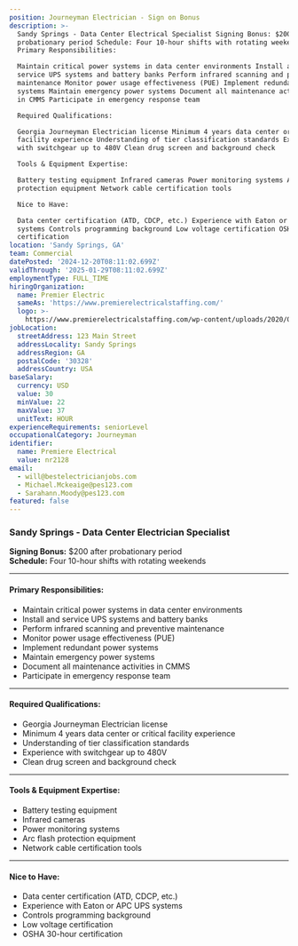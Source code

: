 ```yaml
---
position: Journeyman Electrician - Sign on Bonus
description: >-
  Sandy Springs - Data Center Electrical Specialist Signing Bonus: $200 after
  probationary period Schedule: Four 10-hour shifts with rotating weekends
  Primary Responsibilities:

  Maintain critical power systems in data center environments Install and
  service UPS systems and battery banks Perform infrared scanning and preventive
  maintenance Monitor power usage effectiveness (PUE) Implement redundant power
  systems Maintain emergency power systems Document all maintenance activities
  in CMMS Participate in emergency response team

  Required Qualifications:

  Georgia Journeyman Electrician license Minimum 4 years data center or critical
  facility experience Understanding of tier classification standards Experience
  with switchgear up to 480V Clean drug screen and background check

  Tools & Equipment Expertise:

  Battery testing equipment Infrared cameras Power monitoring systems Arc flash
  protection equipment Network cable certification tools

  Nice to Have:

  Data center certification (ATD, CDCP, etc.) Experience with Eaton or APC UPS
  systems Controls programming background Low voltage certification OSHA 30-hour
  certification
location: 'Sandy Springs, GA'
team: Commercial
datePosted: '2024-12-20T08:11:02.699Z'
validThrough: '2025-01-29T08:11:02.699Z'
employmentType: FULL_TIME
hiringOrganization:
  name: Premier Electric
  sameAs: 'https://www.premierelectricalstaffing.com/'
  logo: >-
    https://www.premierelectricalstaffing.com/wp-content/uploads/2020/05/Premier-Electrical-Staffing-logo.png
jobLocation:
  streetAddress: 123 Main Street
  addressLocality: Sandy Springs
  addressRegion: GA
  postalCode: '30328'
  addressCountry: USA
baseSalary:
  currency: USD
  value: 30
  minValue: 22
  maxValue: 37
  unitText: HOUR
experienceRequirements: seniorLevel
occupationalCategory: Journeyman
identifier:
  name: Premiere Electrical
  value: nr2128
email:
  - will@bestelectricianjobs.com
  - Michael.Mckeaige@pes123.com
  - Sarahann.Moody@pes123.com
featured: false
---
```

### Sandy Springs - Data Center Electrician Specialist

**Signing Bonus:** $200 after probationary period  
**Schedule:** Four 10-hour shifts with rotating weekends  

---

#### **Primary Responsibilities:**
- Maintain critical power systems in data center environments  
- Install and service UPS systems and battery banks  
- Perform infrared scanning and preventive maintenance  
- Monitor power usage effectiveness (PUE)  
- Implement redundant power systems  
- Maintain emergency power systems  
- Document all maintenance activities in CMMS  
- Participate in emergency response team  

---

#### **Required Qualifications:**
- Georgia Journeyman Electrician license  
- Minimum 4 years data center or critical facility experience  
- Understanding of tier classification standards  
- Experience with switchgear up to 480V  
- Clean drug screen and background check  

---

#### **Tools & Equipment Expertise:**
- Battery testing equipment  
- Infrared cameras  
- Power monitoring systems  
- Arc flash protection equipment  
- Network cable certification tools  

---

#### **Nice to Have:**
- Data center certification (ATD, CDCP, etc.)  
- Experience with Eaton or APC UPS systems  
- Controls programming background  
- Low voltage certification  
- OSHA 30-hour certification  
